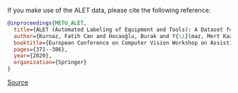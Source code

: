 If you make use of the ALET data, please cite the following reference:

``` bibtex 
@inproceedings{METU_ALET,
  title={ALET (Automated Labeling of Equipment and Tools): A Dataset for Tool Detection and Human Worker Safety Detection},
  author={Kurnaz, Fatih Can and Hocaog̃lu, Burak and Y{\i}lmaz, Mert Kaan and S{\"u}lo, {\.I}dil and Kalkan, Sinan},
  booktitle={European Conference on Computer Vision Workshop on Assistive Computer Vision and Robotics},
  pages={371--386},
  year={2020},
  organization={Springer}
}
```

[Source](https://github.com/metu-kovan/METU-ALET)